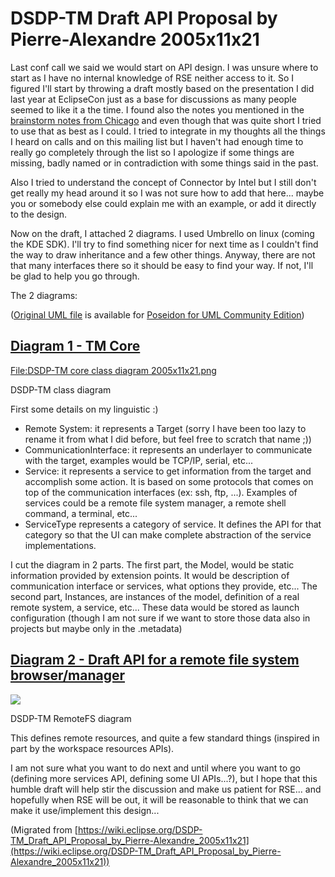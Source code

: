 

DSDP-TM Draft API Proposal by Pierre-Alexandre 2005x11x21
=========================================================

Last conf call we said we would start on API design. I was unsure where to start as I have no internal knowledge of RSE neither access to it. So I figured I'll start by throwing a draft mostly based on the presentation I did last year at EclipseCon just as a base for discussions as many people seemed to like it a the time. I found also the notes you mentioned in the [brainstorm notes from Chicago](https://www.eclipse.org/dsdp/tm/meetingnotes/ff01_chicago/DSDPTM_Brainstorming_2005-10-14.htm) and even though that was quite short I tried to use that as best as I could. I tried to integrate in my thoughts all the things I heard on calls and on this mailing list but I haven't had enough time to really go completely through the list so I apologize if some things are missing, badly named or in contradiction with some things said in the past.

Also I tried to understand the concept of Connector by Intel but I still don't get really my head around it so I was not sure how to add that here... maybe you or somebody else could explain me with an example, or add it directly to the design.

Now on the draft, I attached 2 diagrams. I used Umbrello on linux (coming the KDE SDK). I'll try to find something nicer for next time as I couldn't find the way to draw inheritance and a few other things. Anyway, there are not that many interfaces there so it should be easy to find your way. If not, I'll be glad to help you go through.

The 2 diagrams:

([Original UML file](https://www.eclipse.org/dsdp/tm/doc/rsf/rsfmodel.zuml) is available for [Poseidon for UML Community Edition](http://gentleware.com/downloadcenter.0.html))

[Diagram 1 - TM Core](/index.php?title=Special:Upload&wpDestFile=DSDP-TM_core_class_diagram_2005x11x21.png "DSDP-TM core class diagram 2005x11x21.png")
-------------------------------------------------------------------------------------------------------------------------------------------------------

[File:DSDP-TM core class diagram 2005x11x21.png](/index.php?title=Special:Upload&wpDestFile=DSDP-TM_core_class_diagram_2005x11x21.png "File:DSDP-TM core class diagram 2005x11x21.png")

DSDP-TM class diagram

First some details on my linguistic :)

*   Remote System: it represents a Target (sorry I have been too lazy to rename it from what I did before, but feel free to scratch that name ;))
*   CommunicationInterface: it represents an underlayer to communicate with the target, examples would be TCP/IP, serial, etc...
*   Service: it represents a service to get information from the target and accomplish some action. It is based on some protocols that comes on top of the communication interfaces (ex: ssh, ftp, ...). Examples of services could be a remote file system manager, a remote shell command, a terminal, etc...
*   ServiceType represents a category of service. It defines the API for that category so that the UI can make complete abstraction of the service implementations.

I cut the diagram in 2 parts. The first part, the Model, would be static information provided by extension points. It would be description of communication interface or services, what options they provide, etc... The second part, Instances, are instances of the model, definition of a real remote system, a service, etc... These data would be stored as launch configuration (though I am not sure if we want to store those data also in projects but maybe only in the .metadata)

[Diagram 2 - Draft API for a remote file system browser/manager](/images/7/72/DSDP-TM_RemoteFS_class_diagram_2005x11x21.png "DSDP-TM RemoteFS class diagram 2005x11x21.png")
----------------------------------------------------------------------------------------------------------------------------------------------------------------------------

![](https://raw.githubusercontent.com/wiki/eclipse-datatools/.github/images/300px-DSDP-TM_RemoteFS_class_diagram_2005x11x21.png)

[](/File:DSDP-TM_RemoteFS_class_diagram_2005x11x21.png "Enlarge")

DSDP-TM RemoteFS diagram

This defines remote resources, and quite a few standard things (inspired in part by the workspace resources APIs).

I am not sure what you want to do next and until where you want to go (defining more services API, defining some UI APIs...?), but I hope that this humble draft will help stir the discussion and make us patient for RSE... and hopefully when RSE will be out, it will be reasonable to think that we can make it use/implement this design...


(Migrated from [https://wiki.eclipse.org/DSDP-TM_Draft_API_Proposal_by_Pierre-Alexandre_2005x11x21](https://wiki.eclipse.org/DSDP-TM_Draft_API_Proposal_by_Pierre-Alexandre_2005x11x21))